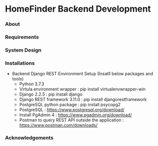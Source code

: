 # HomeFinder Backend Development

### About

### Requirements

### System Design

### Installations
* Backend Django REST Environment Setup (Insatll below packages and tools)
  * Python 3.7.3
  * Virtula environment wrapper : pip install virtualenvwrapper-win
  * Django 2.2.5 : 	pip install django
  * Django REST framework 3.11.0 : pip install djangorestframework
  * PostgreSQL python package : pip install psycopg2
  * PostgreSQL : 	https://www.postgresql.org/download/
  * Install PgAdmin 4 : https://www.pgadmin.org/download/
  * Postman to query REST API outside the application : https://www.postman.com/downloads/

### Acknowledgements
